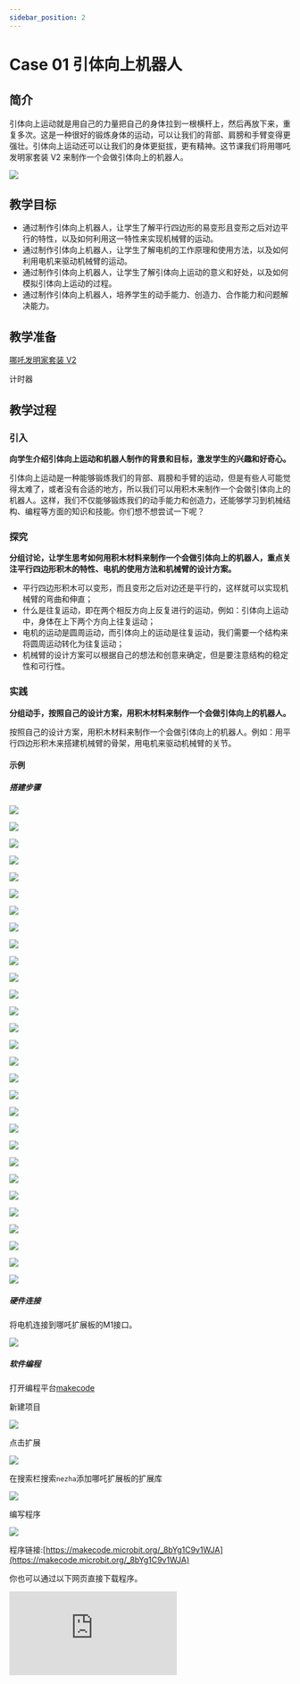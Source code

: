 ```yaml
---
sidebar_position: 2
---
```


# Case 01 引体向上机器人


## 简介

引体向上运动就是用自己的力量把自己的身体拉到一根横杆上，然后再放下来，重复多次。这是一种很好的锻炼身体的运动，可以让我们的背部、肩膀和手臂变得更强壮。引体向上运动还可以让我们的身体更挺拔，更有精神。这节课我们将用哪吒发明家套装 V2 来制作一个会做引体向上的机器人。


![](./images/nezha-inventors-kit-v2-case-01-01.png)

## 教学目标

- 通过制作引体向上机器人，让学生了解平行四边形的易变形且变形之后对边平行的特性，以及如何利用这一特性来实现机械臂的运动。
- 通过制作引体向上机器人，让学生了解电机的工作原理和使用方法，以及如何利用电机来驱动机械臂的运动。
- 通过制作引体向上机器人，让学生了解引体向上运动的意义和好处，以及如何模拟引体向上运动的过程。
- 通过制作引体向上机器人，培养学生的动手能力、创造力、合作能力和问题解决能力。

## 教学准备

[哪吒发明家套装 V2](https://www.elecfreaks.com/nezha-inventor-s-kit-v2-for-micro-bit.html)

计时器

## 教学过程

### 引入

**向学生介绍引体向上运动和机器人制作的背景和目标，激发学生的兴趣和好奇心。**

引体向上运动是一种能够锻炼我们的背部、肩膀和手臂的运动，但是有些人可能觉得太难了，或者没有合适的地方，所以我们可以用积木来制作一个会做引体向上的机器人。这样，我们不仅能够锻炼我们的动手能力和创造力，还能够学习到机械结构、编程等方面的知识和技能。你们想不想尝试一下呢？

### 探究

**分组讨论，让学生思考如何用积木材料来制作一个会做引体向上的机器人，重点关注平行四边形积木的特性、电机的使用方法和机械臂的设计方案。**

- 平行四边形积木可以变形，而且变形之后对边还是平行的，这样就可以实现机械臂的弯曲和伸直；
- 什么是往复运动，即在两个相反方向上反复进行的运动，例如：引体向上运动中，身体在上下两个方向上往复运动；
- 电机的运动是圆周运动，而引体向上的运动是往复运动，我们需要一个结构来将圆周运动转化为往复运动；
- 机械臂的设计方案可以根据自己的想法和创意来确定，但是要注意结构的稳定性和可行性。

### 实践

**分组动手，按照自己的设计方案，用积木材料来制作一个会做引体向上的机器人。**

按照自己的设计方案，用积木材料来制作一个会做引体向上的机器人。例如：用平行四边形积木来搭建机械臂的骨架，用电机来驱动机械臂的关节。

#### 示例

##### 搭建步骤

![](./images/nezha-inventors-kit-v2-step-01-01.png)

![](./images/nezha-inventors-kit-v2-step-01-02.png)

![](./images/nezha-inventors-kit-v2-step-01-03.png)

![](./images/nezha-inventors-kit-v2-step-01-04.png)

![](./images/nezha-inventors-kit-v2-step-01-05.png)

![](./images/nezha-inventors-kit-v2-step-01-06.png)

![](./images/nezha-inventors-kit-v2-step-01-07.png)

![](./images/nezha-inventors-kit-v2-step-01-08.png)

![](./images/nezha-inventors-kit-v2-step-01-09.png)

![](./images/nezha-inventors-kit-v2-step-01-10.png)

![](./images/nezha-inventors-kit-v2-step-01-11.png)

![](./images/nezha-inventors-kit-v2-step-01-12.png)

![](./images/nezha-inventors-kit-v2-step-01-13.png)

![](./images/nezha-inventors-kit-v2-step-01-14.png)

![](./images/nezha-inventors-kit-v2-step-01-15.png)

![](./images/nezha-inventors-kit-v2-step-01-16.png)

![](./images/nezha-inventors-kit-v2-step-01-17.png)

![](./images/nezha-inventors-kit-v2-step-01-18.png)

![](./images/nezha-inventors-kit-v2-step-01-19.png)

![](./images/nezha-inventors-kit-v2-step-01-20.png)

![](./images/nezha-inventors-kit-v2-step-01-21.png)

![](./images/nezha-inventors-kit-v2-step-01-22.png)

![](./images/nezha-inventors-kit-v2-step-01-23.png)

![](./images/nezha-inventors-kit-v2-step-01-24.png)

![](./images/nezha-inventors-kit-v2-step-01-25.png)

![](./images/nezha-inventors-kit-v2-step-01-26.png)

![](./images/nezha-inventors-kit-v2-step-01-27.png)

![](./images/nezha-inventors-kit-v2-step-01-28.png)

![](./images/nezha-inventors-kit-v2-step-01-29.png)


##### 硬件连接

将电机连接到哪吒扩展板的M1接口。

![](./images/nezha-inventors-kit-v2-case-07-02.png)

##### 软件编程

打开编程平台[makecode](https://makecode.microbit.org/#)

新建项目

![](./images/nezha-inventors-kit-v2-case-19-03.png)

点击扩展

![](./images/nezha-inventors-kit-v2-case-19-04.png)



在搜索栏搜索`nezha`添加哪吒扩展板的扩展库

![](./images/nezha-inventors-kit-v2-case-19-06.png)

编写程序

![](./images/nezha-inventors-kit-v2-case-01-07.png)


程序链接:[https://makecode.microbit.org/_8bYg1C9v1WJA](https://makecode.microbit.org/_8bYg1C9v1WJA)

你也可以通过以下网页直接下载程序。

<div
    style={{
        position: 'relative',
        paddingBottom: '60%',
        overflow: 'hidden',
    }}
>
    <iframe
        src="https://makecode.microbit.org/_8bYg1C9v1WJA"
        frameborder="0"
        sandbox="allow-popups allow-forms allow-scripts allow-same-origin"
        style={{
            position: 'absolute',
            width: '100%',
            height: '100%',
        }}
    />
</div>


### 展示

**分组展示，让每组的机器人在横杆上做引体向上运动，并用计时器记录时间，比较各组的成果和效果。**

#### 示例案例效果

按下micro:bit上的A键，机器人开始做引体向上运动，按下micro:bit上的B键，机器人停止做引体向上运动。

![](./images/nezha-inventors-kit-v2-case-01.gif)

### 反思

**分组分享，让每组的学生分享自己的制作过程和心得，总结自己遇到的问题和解决办法，评价自己的优点和不足。**
